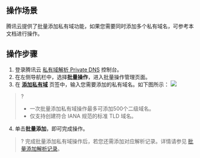 ## 操作场景
腾讯云提供了批量添加私有域功能，如果您需要同时添加多个私有域名，可参考本文档进行操作。


## 操作步骤
1. 登录腾讯云 [私有域解析 Private DNS](https://console.cloud.tencent.com/privatedns) 控制台。    
2. 在左侧导航栏中，选择**批量操作**，进入批量操作管理页面。
3. 在 **[添加私有域](https://console.cloud.tencent.com/privatedns/batch/create_domains)** 页签中，输入您需要添加的私有域名。如下图所示：
![](https://qcloudimg.tencent-cloud.cn/raw/5005f464ac59812e37137bfe2e9a4cfe.png)
>?
>- 一次批量添加私有域操作最多可添加500个二级域名。
>- 仅支持创建符合 IANA 规范的标准 TLD 域名。
4. 单击**批量添加**，即可完成操作。
>? 完成批量添加私有域操作后，若您还需添加对应解析记录。详情请参见 [批量添加解析记录](https://cloud.tencent.com/document/product/1338/63437)。

